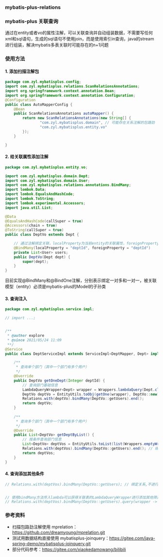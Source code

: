 
### mybatis-plus-relations
### mybatis-plus 关联查询

通过在entity或者vo的属性注解，可以关联查询并自动组装数据，不需要写任何xml和sql语句，生成的sql语句不使用join，而是使用索引in查询，java的stream进行组装，解决mybatis多表关联时可能存在的n+1问题

### 使用方法

#### 1. 添加扫描注解包
```java
package com.zyl.mybatisplus.config;
import com.zyl.mybatisplus.relations.ScanRelationsAnnotations;
import org.springframework.context.annotation.Bean;
import org.springframework.context.annotation.Configuration;
@Configuration
public class AutoMapperConfig {
	@Bean
	public ScanRelationsAnnotations autoMapper() {
		return new ScanRelationsAnnotations(new String[] {
				"com.zyl.mybatisplus.domain", // 可能存在关系注解的包路劲
				"com.zyl.mybatisplus.entity.vo"
		});
	}

}
```

#### 2. 给关联属性添加注解
```java
package com.zyl.mybatisplus.entity.vo;

import com.zyl.mybatisplus.domain.Dept;
import com.zyl.mybatisplus.domain.User;
import com.zyl.mybatisplus.relations.annotations.BindMany;
import lombok.Data;
import lombok.EqualsAndHashCode;
import lombok.ToString;
import lombok.experimental.Accessors;
import java.util.List;

@Data
@EqualsAndHashCode(callSuper = true)
@Accessors(chain = true)
@ToString(callSuper = true)
public class DeptVo extends Dept {

    // 通过注解绑定关联，localProperty为当前entity的关联属性，foreignProperty为被关联进来的entity的关联属性
    @BindMany(localProperty = "deptId", foreignProperty = "deptId")
    private List<User> users;
    public DeptVo(Dept dept) {
        super(dept);
    }
}
```

目前实现@BindMany和@BindOne注解，分别表示绑定一对多和一对一，被关联模型（entity）必须是mybatis-plus的Model的子孙类

#### 3. 查询注入

```java
package com.zyl.mybatisplus.service.impl;

// import ...;


/**
 * @author explore
 * @since 2021/05/24 11:09
 **/
@Service
public class DeptServiceImpl extends ServiceImpl<DeptMapper, Dept> implements IDeptService {

    /**
     * 查询单个部门（其中一个部门有多个用户）
     */
    @Override
    public DeptVo getOneDept(Integer deptId) {
        // 查询部门基础信息
        LambdaQueryWrapper<Dept> wrapper = Wrappers.lambdaQuery(Dept.class).eq(Dept::getDeptId, deptId);
        DeptVo deptVo = EntityUtils.toObj(getOne(wrapper), DeptVo::new);
        Relations.with(deptVo).bindMany(DeptVo::getUsers).end();
        return deptVo;
    }
    
    /**
     * 查询多个部门（其中一个部门有多个用户）
     */
    @Override
    public List<DeptVo> getDeptByList() {
        // 按条件查询部门信息
        List<DeptVo> deptVos = EntityUtils.toList(list(Wrappers.emptyWrapper()), DeptVo::new);
        Relations.with(deptVos).bindMany(DeptVo::getUsers).end(); // 绑定users属性的关系
        return deptVos;
    }
}
```

#### 4. 查询添加其他条件
```java
// Relations.with(deptVos).bindMany(DeptVo::getUsers); // 绑定关系,不进行其他查询


// 使用bindMany方法传入lambda可以获得关联表的LambdaQueryWrapper进行添加其他筛选条件
// Relations.with(deptVos).bindMany(DeptVo::getUsers).query(wrapper -> wrapper.eq(User::getUserId, 1)).end();
```




### 参考资料

- 扫描包路劲注解使用 mprelation：https://github.com/dreamyoung/mprelation.git   
- 测试用数据结构直接使用 mybatisplus-joinquery：https://gitee.com/java-spring-demo/mybatisplus-joinquery.git
- 部分代码参考：https://gitee.com/xiaokedamowang/bilibili

